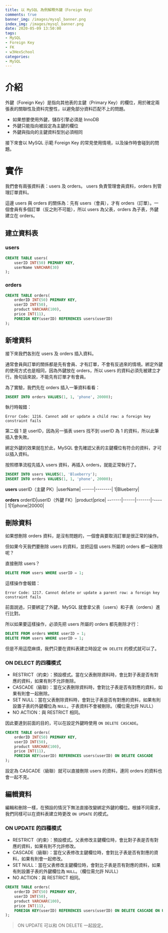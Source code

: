 ```yaml
---
title: 以 MySQL 為例解釋外鍵（Foreign Key）
comments: true
banner_img: /images/mysql_banner.png
index_img: /images/mysql_banner.png
date: 2020-05-09 13:50:00
tags: 
- MySQL
- Foreign Key
- FK
- w3HexSchool
categories: 
- MySQL
---
```


# 介紹

外鍵（Foreign Key）是指向其他表的主鍵（Primary Key）的欄位，用於確定兩張表的關聯性及資料完整性，以避免部分資料匹配不上的問題。

* 如果想要使用外鍵，儲存引擎必須是 InnoDB
* 外鍵只能指向被設定為主鍵的欄位
* 外鍵與指向的主鍵資料型別必須相同

接下來會以 MySQL 示範 Foreign Key 的常見使用情境，以及操作時會碰到的問題。

# 實作

我們會有兩張資料表：users 及 orders。
users 負責管理會員資料，orders 則管理訂單資料。

這邊 users 與 orders 的關係為：先有 users（會員），才有 orders（訂單）。一個會員有多個訂單（反之則不可能），所以 users 為父表，orders 為子表，外鍵建立在 orders。

## 建立資料表

### users
```sql
CREATE TABLE users(
    userID INT(50) PRIMARY KEY,
    userName VARCHAR(30)
);
```

### orders
```sql
CREATE TABLE orders(
    orderID INT(50) PRIMARY KEY,
    userID INT(50),
    product VARCHAR(100),
    price INT(11),
    FOREIGN KEY(userID) REFERENCES users(userID)
);
```

## 新增資料

接下來我們各別在 users 及 orders 插入資料。

通常會員與訂單的關係都是先有會員、才有訂單，不會有反過來的情境。綁定外鍵的使用方式也是相同，因為外鍵放在 orders，所以 users 的資料必須先被建立才行。換句話來說，不能先有訂單才有會員。

為了實驗，我們先在 orders 插入一筆資料看看：

```sql
INSERT INTO orders VALUES(1, 1, 'phone', 20000);
```

執行時報錯：

```
Error Code: 1216. Cannot add or update a child row: a foreign key constraint fails
```

第二個 1 是 userID，因為另一張表 users 找不到 userID 為 1 的資料，所以此筆插入會失敗。

綁定外鍵的效果就在於此，MySQL 會先確認父表的主鍵欄位有符合的資料，才可以插入資料。

按照標準流程先插入 users 資料，再插入 orders，就能正常執行了。

```sql
INSERT INTO users VALUES(1, 'Blueberry');
INSERT INTO orders VALUES(1, 1, 'phone', 20000);
```

**users**
userID（主鍵 PK）|userName|
------|--------|
1|Blueberry|

**orders**
orderID|userID（外鍵 FK）|product|price|
-------|------|-------|-----|
1|1|phone|20000|

## 刪除資料

如果想刪除 orders 資料，是沒有問題的，一個會員要取消訂單是很正常的操作。

但如果今天我們要刪除 users 的資料，並把這個 users 所屬的 orders 都一起刪除呢？

直接刪除 users？

```sql
DELETE FROM users WHERE userID = 1;
```

這樣操作會報錯：

```
Error Code: 1217. Cannot delete or update a parent row: a foreign key constraint fails
```

前面說過，只要綁定了外鍵，MySQL 就會拿父表（users）和子表（orders）進行比對。

所以如果要這樣操作，必須先把 users 所屬的 orders 都先刪除才行：

```sql
DELETE FROM orders WHERE userID = 1;
DELETE FROM users WHERE userID = 1;
```

但是不用這麼麻煩，我們只要在資料表建立時設定 `ON DELETE` 的模式就可以了。

### ON DELECT 的四種模式

* RESTRICT（約束）：預設模式。當在父表刪除資料時，會比對子表是否有對應的資料，如果有則不允許刪除。
* CASCADE（級聯）：當在父表刪除資料時，會對比子表是否有對應的資料，如果有則會一起刪除。
* SET NULL：當在父表刪除資料時，會對比子表是否有對應的資料，如果有則設置子表的外鍵欄位為 `NULL`，子表資料不會被刪除。（欄位需允許 NULL）
* NO ACTION：與 RESTRICT 相同。

因此要達到前面的目的，可以在設定外鍵時使用 `ON DELETE CASCADE`。

```sql
CREATE TABLE orders(
    orderID INT(50) PRIMARY KEY,
    userID INT(50),
    product VARCHAR(100),
    price INT(11),
    FOREIGN KEY(userID) REFERENCES users(userID) ON DELETE CASCADE
);
```

設定為 CASCADE（級聯）就可以直接刪除 users 的資料，連同 orders 的資料也會一起不見。

## 編輯資料

編輯和刪除一樣，在預設的情況下無法直接改變綁定外鍵的欄位。根據不同需求，我們同樣可以在資料表建立時更改 `ON UPDATE` 的模式。

### ON UPDATE 的四種模式

* RESTRICT（約束）：預設模式。父表修改主鍵欄位時，會比對子表是否有對應的資料，如果有則不允許修改。
* CASCADE（級聯）：當在父表修改主鍵欄位時，會對比子表是否有對應的資料，如果有則會一起修改。
* SET NULL：當在父表修改主鍵欄位時，會對比子表是否有對應的資料，如果有則設置子表的外鍵欄位為 `NULL`。（欄位需允許 NULL）
* NO ACTION：與 RESTRICT 相同。

```sql
CREATE TABLE orders(
    orderID INT(50) PRIMARY KEY,
    userID INT(50),
    product VARCHAR(100),
    price INT(11),
    FOREIGN KEY(userID) REFERENCES users(userID) ON DELETE CASCADE ON UPDATE CASCADE
);
```

> ON UPDATE 可以和 ON DELETE 一起設定。